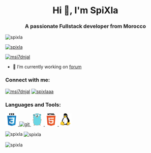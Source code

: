 <h1 align="center">Hi 👋, I'm SpiXla</h1>
<h3 align="center">A passionate Fullstack developer from Morocco</h3>

<p align="left"> <img src="https://komarev.com/ghpvc/?username=spixla&label=Profile%20views&color=0e75b6&style=flat" alt="spixla" /> </p>

<p align="left"> <a href="https://github.com/ryo-ma/github-profile-trophy"><img src="https://github-profile-trophy.vercel.app/?username=spixla" alt="spixla" /></a> </p>

<p align="left"> <a href="https://twitter.com/msi7dnjal" target="blank"><img src="https://img.shields.io/twitter/follow/msi7dnjal?logo=twitter&style=for-the-badge" alt="msi7dnjal" /></a> </p>

- 🔭 I’m currently working on [forum](https://github.com/SpiXla/forumm)




<h3 align="left">Connect with me:</h3>
<p align="left">
<a href="https://twitter.com/msi7dnjal" target="blank"><img align="center" src="https://raw.githubusercontent.com/rahuldkjain/github-profile-readme-generator/master/src/images/icons/Social/twitter.svg" alt="msi7dnjal" height="30" width="40" /></a>
<a href="https://discord.com/users/1162127790867497092" target="blank"><img align="center" src="https://raw.githubusercontent.com/rahuldkjain/github-profile-readme-generator/master/src/images/icons/Social/discord.svg" alt="spixlaaa" height="30" width="40" /></a>
</p>

<h3 align="left">Languages and Tools:</h3>
<p align="left"> <a href="https://www.w3schools.com/css/" target="_blank" rel="noreferrer"> <img src="https://raw.githubusercontent.com/devicons/devicon/master/icons/css3/css3-original-wordmark.svg" alt="css3" width="40" height="40"/> </a> <a href="https://git-scm.com/" target="_blank" rel="noreferrer"> <img src="https://www.vectorlogo.zone/logos/git-scm/git-scm-icon.svg" alt="git" width="40" height="40"/> </a> <a href="https://golang.org" target="_blank" rel="noreferrer"> <img src="https://raw.githubusercontent.com/devicons/devicon/master/icons/go/go-original.svg" alt="go" width="40" height="40"/> </a> <a href="https://www.w3.org/html/" target="_blank" rel="noreferrer"> <img src="https://raw.githubusercontent.com/devicons/devicon/master/icons/html5/html5-original-wordmark.svg" alt="html5" width="40" height="40"/> </a> <a href="https://www.linux.org/" target="_blank" rel="noreferrer"> <img src="https://raw.githubusercontent.com/devicons/devicon/master/icons/linux/linux-original.svg" alt="linux" width="40" height="40"/> </a> </p>

<p><img align="left" src="https://github-readme-stats.vercel.app/api/top-langs?username=spixla&show_icons=true&locale=en&layout=compact" alt="spixla" /></p>

<p>&nbsp;<img align="center" src="https://github-readme-stats.vercel.app/api?username=spixla&show_icons=true&locale=en" alt="spixla" /></p>

<p><img align="center" src="https://github-readme-streak-stats.herokuapp.com/?user=spixla&" alt="spixla" /></p>
